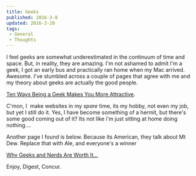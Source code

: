 ```yaml
---
title: Geeks
published: 2016-3-8
updated: 2016-3-20
tags:
 - General
 - Thoughts
---
```


<p>I feel geeks are somewhat underestimated in the continuum of time and space. But, in reality, they are amazing. I'm not ashamed to admit I'm a geek, I got an early bus and practically ran home when my Mac arrived. Awesome. I've stumbled across a couple of pages that agree with me and my theory about geeks are actually the good people.</p>

<p><a href="http://mingle2.com/blog/view/10-ways-being-a-geek-makes-you-more-attractive" target="_blank">Ten Ways Being a Geek Makes You More Attractive</a>.</p>







<p>C'mon, I&nbsp; make websites in my <em>spare</em> time, its my hobby, not even my job, but yet I&nbsp;still do it. Yes, I&nbsp;have become something of a hermit, but there's some good coming out of it? Its not like i'm just sitting at home doing nothing....</p>







<p>Another page I&nbsp;found is below. Because its American, they talk about Mt Dew. Replace that with Ale, and everyone's a winner</p>







<p><a href="http://www.craigslist.org/about/best/sfo/66795671.html" target="_blank">Why Geeks and Nerds Are Worth It...</a></p>







<p>Enjoy, Digest, Concur.</p>